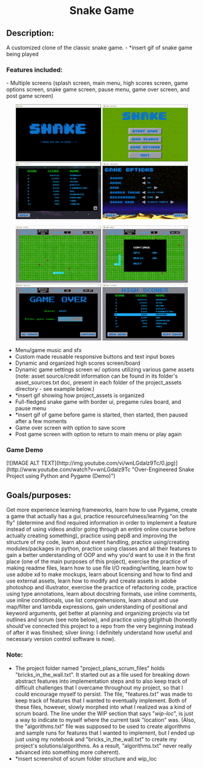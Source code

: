 <h1 align='center'>Snake Game</h1>


<h2>Description:</h2>
A customized clone of the classic snake game.
- *insert gif of snake game being played

<h3>Features included:</h3>
- Multiple screens (splash screen, main menu, high scores screen, game options screen, snake game screen, pause menu, 
game over screen, and post game screen)
<p align="center">
  <img src="screenshots_and_gifs/splash_screen.PNG" width="225" />
  <img src="screenshots_and_gifs/main_menu_screen.PNG" width="225" /> 
  <img src="screenshots_and_gifs/high_scores_screen.PNG" width="225" />
  <img src="screenshots_and_gifs/game_options_screen.PNG" width="225" />
</p>

<p align="center">
  <img src="screenshots_and_gifs/snake_game_screen.PNG" width="225" />
  <img src="screenshots_and_gifs/pause_menu_screen.PNG" width="225" /> 
  <img src="screenshots_and_gifs/game_over_screen.PNG" width="225" />
  <img src="screenshots_and_gifs/post_game_screen_scoreboard.PNG" width="225" />
</p>

- Menu/game music and sfx
- Custom made reusable responsive buttons and text input boxes
- Dynamic and organized high scores screen/board
- Dynamic game settings screen w/ options utilizing various game assets (note: asset source/credit information can be 
found in its folder's asset_sources.txt doc, present in each folder of the project_assets directory - see example 
below.)
- *insert gif showing how project_assets is organized
- Full-fledged snake game with border ui, pregame rules board, and pause menu
- *insert gif of game before game is started, then started, then paused after a few moments
- Game over screen with option to save score
- Post game screen with option to return to main menu or play again

<h3>Game Demo</h3>
[![IMAGE ALT TEXT](http://img.youtube.com/vi/wnLGdalz9Tc/0.jpg)](http://www.youtube.com/watch?v=wnLGdalz9Tc 
"Over-Engineered Snake Project using Python and Pygame (Demo)")

<h2>Goals/purposes:</h2>
Get more experience learning frameworks, learn how to use Pygame, create a game that actually has a gui, practice 
resourcefulness/learning "on the fly" (determine and find required information in order to implement a feature 
instead of using videos and/or going through an entire online course before actually creating something), practice 
using pep8 and improving the structure of my code, learn about event handling, practice using/creating modules/packages 
in python, practice using classes and all their features to gain a better understanding of OOP and why you'd want to 
use it in the first place (one of the main purposes of this project), exercise the practice of making readme files, 
learn how to use file I/O reading/writing, learn how to use adobe xd to make mockups, learn about licensing and how to 
find and use external assets, learn how to modify and create assets in adobe photoshop and illustrator, exercise the 
practice of refactoring code, practice using type annotations, learn about docstring formats, use inline comments, use 
inline conditionals, use list comprehensions, learn about and use map/filter and lambda expressions, gain understanding 
of positional and keyword arguments, get better at planning and organizing projects via txt outlines and scrum 
(see note below), and practice using git/github (honestly should've connected this project to a repo 
from the very beginning instead of after it was finished; silver lining: I definitely understand how useful and 
necessary version control software is now).

<h3>Note:</h3>

- The project folder named "project_plans_scrum_files" holds "bricks_in_the_wall.txt". It started out as a file used 
for breaking down abstract features into implementation steps and to also keep track of difficult challenges that I 
overcame throughout my project, so that I could encourage myself to persist. The file, "features.txt" was made to keep 
track of features that I wanted to eventually implement. Both of these files, however, slowly morphed into what I 
realized was a kind of scrum board. The line under the WIP section that says "_wip-loc_", is just a way to indicate to 
myself where the current task "location" was. (Also, the "algorithms.txt" file was supposed to be used to create 
algorithms and sample runs for features that I wanted to implement, but I ended up just using my notebook and 
"bricks_in_the_wall.txt" to create my project's solutions/algorithms. As a result, "algorithms.txt" never really 
advanced into something more coherent).
- *insert screenshot of scrum folder structure and wip_loc
